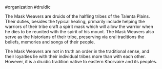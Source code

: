 #organization #druidic 

The Mask Weavers are druids of the halfling tribes of the Talenta Plains. Their duties, besides the typical healing, primarily include helping the warriors of their tribe craft a spirit mask which will allow the warrior when he dies to be reunited with the spirit of his mount. The Mask Weavers also serve as the historians of their tribe, preserving via oral traditions the beliefs, memories and songs of their people.

The Mask Weavers are not in truth an order in the traditional sense, and their loyalties lie with their individual tribes more than with each other. However, it is a druidic tradition native to eastern Khorvaire and its peoples.
